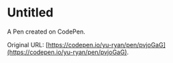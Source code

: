 # Untitled

A Pen created on CodePen.

Original URL: [https://codepen.io/yu-ryan/pen/pvjoGaG](https://codepen.io/yu-ryan/pen/pvjoGaG).

